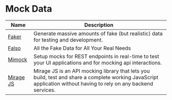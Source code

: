 # Mock Data

| Name | Description |
| --- | --- |
| [Faker](https://fakerjs.dev/) | Generate massive amounts of fake (but realistic) data for testing and development. |
| [Falso](https://ngneat.github.io/falso/) | All the Fake Data for All Your Real Needs |
| [Mimock](https://mimock.io/) | Setup mocks for REST endpoints in real-time to test your UI applications and for mocking api interactions. |
| [Mirage JS](https://miragejs.com/) | Mirage JS is an API mocking library that lets you build, test and share a complete working JavaScript application without having to rely on any backend services. |